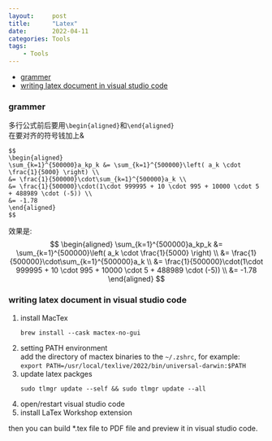 ```yaml
---
layout:     post
title:      "Latex"
date:       2022-04-11
categories: Tools
tags:
    - Tools
---
```


<!-- TOC -->

- [grammer](#grammer)
- [writing latex document in visual studio code](#writing-latex-document-in-visual-studio-code)

<!-- /TOC -->

<a id="markdown-grammer" name="grammer"></a>
### grammer

多行公式前后要用`\begin{aligned}`和`\end{aligned}`  
在要对齐的符号钱加上&
```
$$
\begin{aligned}
\sum_{k=1}^{500000}a_kp_k &= \sum_{k=1}^{500000}\left( a_k \cdot \frac{1}{5000} \right) \\
&= \frac{1}{500000}\cdot\sum_{k=1}^{500000}a_k \\
&= \frac{1}{500000}\cdot(1\cdot 999995 + 10 \cdot 995 + 10000 \cdot 5 + 488989 \cdot (-5)) \\
&= -1.78
\end{aligned}
$$
```
效果是:  
$$
\begin{aligned}
\sum_{k=1}^{500000}a_kp_k &= \sum_{k=1}^{500000}\left( a_k \cdot \frac{1}{5000} \right) \\
&= \frac{1}{500000}\cdot\sum_{k=1}^{500000}a_k \\
&= \frac{1}{500000}\cdot(1\cdot 999995 + 10 \cdot 995 + 10000 \cdot 5 + 488989 \cdot (-5)) \\
&= -1.78
\end{aligned}
$$

<a id="markdown-writing-latex-document-in-visual-studio-code" name="writing-latex-document-in-visual-studio-code"></a>
### writing latex document in visual studio code

1. install MacTex
   ```shell
   brew install --cask mactex-no-gui
   ```
2. setting PATH environment  
   add the directory of mactex binaries to the `~/.zshrc`, for example:  
   `export PATH=/usr/local/texlive/2022/bin/universal-darwin:$PATH`
3. update latex packges
   ```shell
   sudo tlmgr update --self && sudo tlmgr update --all
   ```
4. open/restart visual studio code
5. install LaTex Workshop extension

then you can build *.tex file to PDF file and preview it in visual studio code.
   